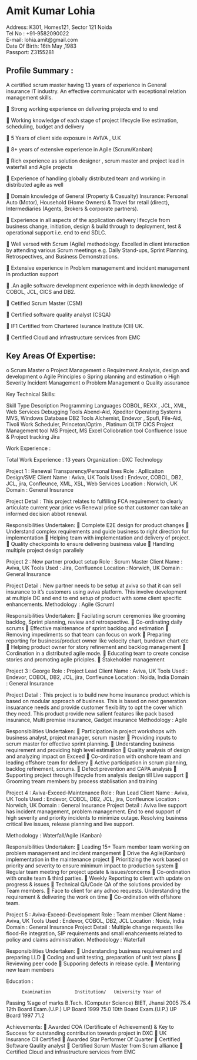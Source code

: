 <h1> Amit Kumar Lohia </h1>
<div> Address:                K301, Homes121, Sector 121 Noida
 <div>Tel No :                +91-9582090022
 <div>E-mail:                 lohia.amit@gmail.com
 <div>Date Of Birth:          16th  May ,1983
    <div>Passport:               Z3155281	</div>

<h2> Profile Summary : </h2>
<div>A certified scrum master having 13 years of experience in General insurance IT industry. An effective communicator with exceptional relation management skills. </div>
<p>	Strong working experience on delivering projects end to end </p>
<p>	Working knowledge of each stage of project lifecycle like estimation, scheduling, budget and delivery </p>
<p>	5 Years of client side exposure in AVIVA , U.K </p>
<p>	8+ years of  extensive experience in Agile (Scrum/Kanban) </p>
<p>	Rich experience as solution designer , scrum master and project lead in waterfall and Agile projects </p>
<p>	Experience of handling globally distributed team and working in distributed agile as well </p>
<p>	Domain knowledge of General (Property & Casualty) Insurance: Personal Auto (Motor), Household (Home Owners) & Travel for retail (direct), Intermediaries (Agents, Brokers & corporate partners). </p>
<p>	Experience in all aspects of the application delivery lifecycle from business change, initiation, design & build through to deployment, test & operational support i.e. end to end SDLC. </p>
<p>	Well versed with Scrum (Agile) methodology. Excelled in client interaction by attending various Scrum meetings e.g. Daily Stand-ups, Sprint Planning, Retrospectives, and Business Demonstrations. </p>
<p>	Extensive experience in Problem managememt and incident management in production support </p>
<p>	.An agile software development experience with in depth knowledge of COBOL, JCL, CICS and DB2. </p>
<p>	Cetified Scrum Master (CSM) </p>
<p>	Certified software quality analyst (CSQA) </p>
<p>	IF1 Certified from Chartered Isurance Institute (CII) UK. </p>
<p>	Certified Cloud and infrastructure services from EMC </p>

<h2> Key Areas Of Expertise: </h2>
o	Scrum Master
o	Project Management	o	Requirement Analysis, design and development	o	Agile Principles
o	Spring planning and estimation
	o	High Severity Incident Management	o	Problem Management 
o	Quality assurance 	

	
		
Key Technical Skills: 

Skill Type	Description
Programming Languages	COBOL, REXX , JCL, XML, Web Services
Debugging Tools	Abend-Aid, Xpeditor
Operating Systems	MVS, Windows
Database	DB2
Tools	Alchemist, Endevor , Spufi, File-Aid, Tivoli Work Scheduler, Princeton/Optim , Platinum 
OLTP	CICS 
Project Management tool	MS Project, MS Excel
Collobration tool	Confluence 
Issue & Project tracking	Jira

Work Experience :

Total Work Experience : 13 years 
Organization : DXC Technology

Project 1 	: Renewal Transparency/Personal lines
Role		: Apllicaiton Design/SME
Client Name	: Aviva, UK 
Tools Used	: Endevor, COBOL, DB2, JCL, jira, Confleunce, XML, XSL, Web Services
Location 	: Norwich, UK
Domain	: General Insurance

Project Detail : This project relates to fulfilling FCA requirement to clearly articulate current year price vs Renewal price so that customer can take an informed decision abbot renewal.

Responsibilities Undertaken: 
	Complete E2E design for product changes
	Understand complex requirements and guide business to right direction for implementation
	Helping team with implementation and delivery of project.
	Quality checkpoints to ensure delivering business value
	Handling multiple project design parallely 

Project 2 	: New partner product setup 
Role		: Scrum Master
Client Name	: Aviva, UK 
Tools Used	: Jira, Confluence
Location 	: Norwich, UK
Domain	: General Insurance

Project Detail : New partner needs to be setup at aviva so that it can sell insurance to it’s customers using aviva platform. This involve development at multiple DC and end to end setup of product with some client specific enhancements.
Methodology : Agile (Scrum)

Responsibilities Undertaken: 
	Facilating scrum ceremonies like grooming backlog, Sprint planning, review and retrospective.
	Co-ordinating daily scrums 
	Effective maintenance of sprint backlog and estimation
	Removing  impediments so that team can focus on work
	Preparing reporting for business/product owner like velocity chart, burdown chart etc
	Helping product owner for story refinement and backlog management
	Cordination in a distributed agile mode.
	Educating team to create concise stories and promoting agile priciples.
	Stakeholder management

Project 3 	: George
Role		: Project Lead
Client Name	: Aviva, UK 
Tools Used	: Endevor, COBOL, DB2, JCL, jira, Confleunce
Location 	: Noida, India
Domain	: General Insurance

Project Detail : This project is to build new home insurance product which is based on modular approach of business. This is based on next generation insuarance needs and provide customer flexibility to opt the cover which they need. This product provide new salient features like pack based insurance, Multi premise insurance, Gadget insurance
Methodology : Agile 

Responsibilities Undertaken: 
	Participation in project workshops with business analyst, project manager, scrum master
	Providing inputs to scrum master for effective sprint planning.
	Understanding business requirement and providing high level estimation
	Quality analysis of design and analyzing impact on Exceed
	Co-ordination with onshore team and leading offshore team for delivery
	Active participation in scrum planning, backlog refinement, scrums.
	Defect prevention and CAPA analysis
	Supporting project through lifecycle from analysis design till Live support
	Grooming tream members by process stablisation and training


Project 4 : Aviva-Exceed-Maintenance
Role		: Run Lead
Client Name	: Aviva, UK 
Tools Used	: Endevor, COBOL, DB2, JCL, jira, Confleunce
Location 	: Norwich, UK
Domain	: General Insurance
Project Detail : Aviva live support has incident management, problem management. End to end support of high severity and priority incidents to minimize outage. Resolving business critical live issues, release planning and live support. 

Methodology 	: Waterfall/Agile (Kanban)
			 
Responsibilities Undertaken: 
	Leading 15+ Team member team working on problem management and incident mangement
	Drive the Agile(Kanban) implementation in the maintenance project
	Prioritizing the work based on priority and severity to ensure minimum impact to production system
	Regular team meeting for project update & issues/concerns
	Co-ordination with onsite team & third parties.
	Weekly Reporting to client with update on progress & issues
	Technical QA/Code QA of the solutions provided by Team members.
	Face to client for any adhoc requests. Understanding the requirement & delivering the work on time
	Co-ordination with offshore team.


Project 5 : Aviva-Exceed-Development
Role		: Team member
Client Name	: Aviva, UK 
Tools Used	: Endevor, COBOL, DB2, JCL
Location 	: Noida, India
Domain	: General Insurance
Project Detail : Multiple change requests like flood-Re integration, SIP requirements and small enahcements related to policy and claims administration. 
Methodology : Waterfall		 
	
Responsibilities Undertaken: 
	Understanding business requirement and preparing LLD
	Coding and unit testing, preparation of unit test plans
	Reviewing peer code
	Supporing defects in release cycle.
	Mentoring new team members






Education :     

          Examination	      Institution/   University	Year of 
Passing	%age of 
marks 
B.Tech. (Computer Science)	BIET, Jhansi	  2005	  75.4
12th Board Exam.(U.P.)	UP Board	  1999	  75.0
10th Board Exam.(U.P.)	UP Board	  1997	  71.2
   
Achievements:
	Awarded COA (Certificate of Achievement) & Key to Success for outstanding contribution towards project in DXC
	UK Insurance CII Certified
	Awarded Star Performer Of Quarter 
	Certified Software Qaulity analyst
	Certified Scrum Master from Scrum alliance
	Certified Cloud and infrastructure services from EMC
